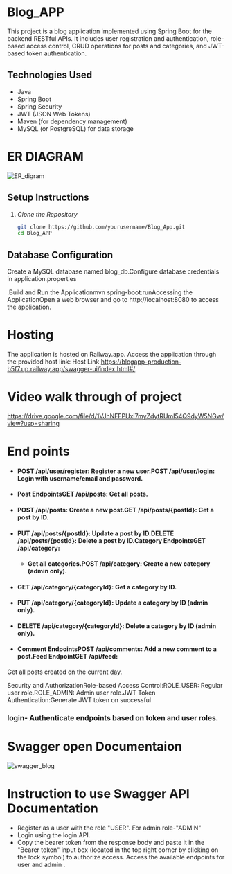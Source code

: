 # Blog_APP

This project is a blog application implemented using Spring Boot for the backend RESTful APIs. It includes user registration and authentication, role-based access control, CRUD operations for posts and categories, and JWT-based token authentication.

## Technologies Used

- Java
- Spring Boot
- Spring Security
- JWT (JSON Web Tokens)
- Maven (for dependency management)
- MySQL (or PostgreSQL) for data storage


 # ER DIAGRAM
 ![ER_digram](https://github.com/gzbsingh/Blog_APP/assets/39863817/b82d59bc-93b8-4b15-95e5-c596eafa61d0)


## Setup Instructions

1. *Clone the Repository*
   ```bash
   git clone https://github.com/yourusername/Blog_App.git
   cd Blog_APP
## Database Configuration
 
 Create a MySQL database named blog_db.Configure database credentials in application.properties
 
 .Build and Run the Applicationmvn spring-boot:runAccessing the ApplicationOpen a web browser and go to http://localhost:8080 to access the application.

 # Hosting
The application is hosted on Railway.app.
Access the application through the provided host link:  Host Link https://blogapp-production-b5f7.up.railway.app/swagger-ui/index.html#/
 
# Video walk through of project
https://drive.google.com/file/d/1VJhNFFPUxi7myZdytRUmI54Q9dyW5NGw/view?usp=sharing
 
  # End points
 
 - #### POST /api/user/register: Register a new user.POST /api/user/login: Login with username/email and password.
 
  - #### Post EndpointsGET /api/posts: Get all posts.
  
  - #### POST /api/posts: Create a new post.GET /api/posts/{postId}: Get a post by ID.
 
 
 - #### PUT /api/posts/{postId}: Update a post by ID.DELETE /api/posts/{postId}: Delete a post by ID.Category EndpointsGET /api/category: 
 
   - ####  Get all categories.POST /api/category: Create a new category (admin only).
 
  - #### GET /api/category/{categoryId}: Get a category by ID.
 
  - #### PUT /api/category/{categoryId}: Update a category by ID (admin only).

-  #### DELETE /api/category/{categoryId}: Delete a category by ID (admin only).
 
 - #### Comment EndpointsPOST /api/comments: Add a new comment to a post.Feed EndpointGET /api/feed:
 
 Get all posts created on the current day.
 
 Security and AuthorizationRole-based Access Control:ROLE_USER: Regular user role.ROLE_ADMIN: Admin user role.JWT Token Authentication:Generate JWT token on successful 

### login-  Authenticate endpoints based on token and user roles.

# Swagger open Documentaion
![swagger_blog](https://github.com/gzbsingh/Blog_APP/assets/39863817/44138e9f-97a4-4536-8c59-62c9c795e0ff)

# Instruction to use Swagger API Documentation
 * Register as a user with the role "USER". For admin role-"ADMIN"
 * Login using the login API.
 * Copy the bearer token from the response body and paste it in the "Bearer token" input box (located in the top right corner by clicking on the lock symbol) to authorize access.
Access the available endpoints for user and admin .


